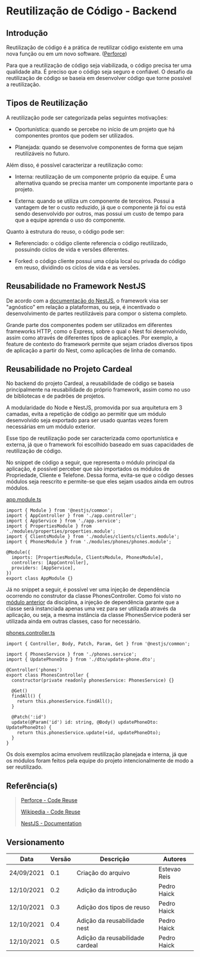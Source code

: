 # Reutilização de Código - Backend

## Introdução
Reutilização de código é a prática de reutilizar código existente em uma nova função ou em um novo software. ([Perforce](https://www.perforce.com/blog/qac/what-code-reuse-code-reuse-best-practices))

Para que a reutilização de código seja viabilizada, o código precisa ter uma qualidade alta. É preciso que o código seja seguro e confiável.
O desafio da reutilização de código se baseia em desenvolver código que torne possível a reutilização.

## Tipos de Reutilização
A reutilização pode ser categorizada pelas seguintes motivações:

 - Oportunística: quando se percebe no início de um projeto que há componentes prontos que podem ser utilizados.

 - Planejada: quando se desenvolve componentes de forma que sejam reutilizáveis no futuro.

Além disso, é possível caracterizar a reutilização como:

 - Interna: reutilização de um componente próprio da equipe. É uma alternativa quando se precisa manter um componente importante para o projeto.

 - Externa: quando se utiliza um componente de terceiros. Possui a vantagem de ter o custo reduzido, já que o componente já foi ou está sendo desenvolvido por outros, mas possui um custo de tempo para que a equipe aprenda o uso do componente.

Quanto à estrutura do reuso, o código pode ser:

 - Referenciado: o código cliente referencia o código reutilizado, possuindo ciclos de vida e versões diferentes.

 - Forked: o código cliente possui uma cópia local ou privada do código em reuso, dividindo os ciclos de vida e as versões.

## Reusabilidade no Framework NestJS
De acordo com a [documentação do NestJS](https://docs.nestjs.com/fundamentals/platform-agnosticism), o framework visa ser "agnóstico" em relação a plataformas, ou seja, é incentivado o desenvolvimento de partes reutilizáveis para compor o sistema completo.

Grande parte dos componentes podem ser utilizados em diferentes frameworks HTTP, como o Express, sobre o qual o Nest foi desenvolvido, assim como através de diferentes tipos de aplicações. Por exemplo, a feature de contexto do framework permite que sejam criados diversos tipos de aplicação a partir do Nest, como aplicações de linha de comando.

## Reusabilidade no Projeto Cardeal
No backend do projeto Cardeal, a reusabilidade de código se baseia principalmente na reusabilidade do próprio framework, assim como no uso de bibliotecas e de padrões de projetos.

A modularidade do Node e NestJS, promovida por sua arquitetura em 3 camadas, evita a repetição de código ao permitir que um módulo desenvolvido seja exportado para ser usado quantas vezes forem necessárias em um módulo exterior.

Esse tipo de reutilização pode ser caracterizada como oportunística e externa, já que o framework foi escolhido baseado em suas capacidades de reutilização de código.

No snippet de código a seguir, que representa o módulo principal da aplicação, é possível perceber que são importados os módulos de Propriedade, Cliente e Telefone. Dessa forma, evita-se que o código desses módulos seja reescrito e permite-se que eles sejam usados ainda em outros módulos.

[app.module.ts](https://github.com/UnBArqDsw2021-1/2021.1-g04-cardeal-back-end/blob/main/src/app.module.ts)
```
import { Module } from '@nestjs/common';
import { AppController } from './app.controller';
import { AppService } from './app.service';
import { PropertiesModule } from './modules/properties/properties.module';
import { ClientsModule } from './modules/clients/clients.module';
import { PhonesModule } from './modules/phones/phones.module';

@Module({
  imports: [PropertiesModule, ClientsModule, PhonesModule],
  controllers: [AppController],
  providers: [AppService],
})
export class AppModule {}
```
Já no snippet a seguir, é possível ver uma injeção de dependência ocorrendo no construtor da classe PhonesController. Como foi visto no [módulo anterior](https://unbarqdsw2021-1.github.io/2021.1_G04_Cardeal/padroesDeProjeto/GRASPs/) da disciplina, a injeção de dependência garante que a classe será instanciada apenas uma vez para ser utilizada através da aplicação, ou seja, a mesma instância da classe PhonesService poderá ser utilizada ainda em outras classes, caso for necessário.

[phones.controller.ts](https://github.com/UnBArqDsw2021-1/2021.1-g04-cardeal-back-end/blob/main/src/modules/phones/phones.controller.ts)
```
import { Controller, Body, Patch, Param, Get } from '@nestjs/common';

import { PhonesService } from './phones.service';
import { UpdatePhoneDto } from './dto/update-phone.dto';

@Controller('phones')
export class PhonesController {
  constructor(private readonly phonesService: PhonesService) {}

  @Get()
  findAll() {
    return this.phonesService.findAll();
  }

  @Patch(':id')
  update(@Param('id') id: string, @Body() updatePhoneDto: UpdatePhoneDto) {
    return this.phonesService.update(+id, updatePhoneDto);
  }
}
```
Os dois exemplos acima envolvem reutilização planejada e interna, já que os módulos foram feitos pela equipe do projeto intencionalmente de modo a ser reutilizado.

## Referência(s)

> [Perforce - Code Reuse](https://www.perforce.com/blog/qac/what-code-reuse-code-reuse-best-practices)
>
> [Wikipedia - Code Reuse](https://en.wikipedia.org/wiki/Code_reuse)
>
> [NestJS - Documentation](https://docs.nestjs.com/fundamentals/platform-agnosticism)

## Versionamento
| Data       | Versão | Descrição                       | Autores       |
| ---------- | ------ | ------------------------------- | ------------- |
| 24/09/2021 | 0.1    | Criação do arquivo              | Estevao Reis  |
| 12/10/2021 | 0.2    | Adição da introdução            | Pedro Haick   |
| 12/10/2021 | 0.3    | Adição dos tipos de reuso       | Pedro Haick   |
| 12/10/2021 | 0.4    | Adição da reusabilidade nest    | Pedro Haick   |
| 12/10/2021 | 0.5    | Adição da reusabilidade cardeal | Pedro Haick   |
